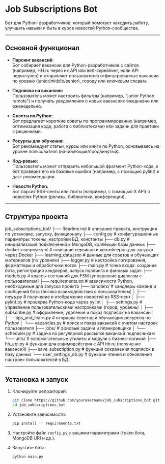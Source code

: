 # Job Subscriptions Bot

Бот для Python-разработчиков, который помогает находить работу, улучшать навыки и быть в курсе новостей Python-сообщества.

---

## Основной функционал

- **Парсинг вакансий:**  
  Бот собирает вакансии для Python-разработчиков с сайтов (например, HH.ru через их API или веб-скрейпинг, если API недоступен) и отправляет пользователю отфильтрованные вакансии по уровню (junior/middle/senior), городу или ключевым словам.

- **Подписка на вакансии:**  
  Пользователь может настроить фильтры (например, "junior Python remote") и получать уведомления о новых вакансиях ежедневно или еженедельно.

- **Советы по Python:**  
  Бот предлагает короткие советы по программированию (например, оптимизация кода, работа с библиотеками) или задачи для практики с решениями.

- **Ресурсы для обучения:**  
  Бот рекомендует статьи, курсы или книги по Python, основываясь на уровне пользователя (начинающий/продвинутый).

- **Код-ревью:**  
  Пользователь может отправить небольшой фрагмент Python-кода, а бот проверит его на базовые ошибки (например, с помощью pylint) и даст рекомендации.

- **Новости Python:**  
  Бот парсит RSS-ленты или твиты (например, с помощью X API) о новостях Python (релизы, библиотеки, конференции).

---

## Структура проекта

job_subscriptions_bot/
├── Readme.md                 # описание проекта, инструкции по установке, запуску, функционалу
├── config.py                 # конфигурационные параметры: токены, настройки БД, константы
├── db.py                     # инициализация подключения к MongoDB, коллекции базы данных
├── docker-compose.yml        # описание сервисов и контейнеров для запуска через Docker
├── learning_data.json        # данные для советов и обучающих материалов (по уровням)
├── logger.py                 # настройка логирования, форматтеры и обработчики логов
├── main.py                   # точка входа: создание бота, регистрация хэндлеров, запуск поллинга и фоновых задач
├── models.py                 # классы состояний для FSM (управление диалогом с пользователем)
├── requirements.txt          # зависимости Python, необходимые для запуска проекта
├── handlers/                 # хэндлеры команд и сообщений бота (логика взаимодействия с пользователем)
│   ├── news.py               # получение и отображение новостей из RSS-лент
│   ├── pylint.py             # проверка Python-кода через pylint
│   ├── settings.py           # управление пользовательскими настройками (город, уровень)
│   ├── subscribe.py          # оформление, удаление и показ подписок на вакансии
│   ├── tips_and_learn.py     # отправка советов и обучающих ресурсов по Python
│   └── vacancies.py          # поиск и показ вакансий с учетом настроек пользователя
├── jobs/                     # фоновые задачи и планировщики
│   └── scheduler.py          # задача по регулярной рассылке вакансий подписчикам
└── utils/                    # вспомогательные утилиты и модули с бизнес-логикой
    ├── hh_api.py             # функции для взаимодействия с API hh.ru (получение вакансий)
    ├── save_subsctiption.py  # функции сохранения подписок в базу данных
    └── user_settings_db.py   # функции чтения и обновления настроек пользователей в БД


---

## Установка и запуск

1. Клонируйте репозиторий:
    ```bash
    git clone https://github.com/yourusername/job_subscriptions_bot.git
    cd job_subscriptions_bot
    ```

2. Установите зависимости:
    ```bash
    pip install -r requirements.txt
    ```

3. Настройте файл `config.py` с вашими параметрами (токен бота, MongoDB URI и др.).

4. Запустите бота:
    ```bash
    python main.py
    ```
